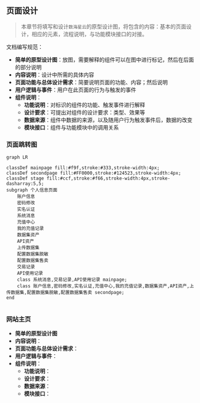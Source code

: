 ## 页面设计
> 本章节将填写和设计`数海星云`的原型设计图，将包含的内容：基本的页面设计，相应的元素，流程说明，与功能模块接口的对接。

文档编写规范：
- **简单的原型设计图**：放图，需要解释的组件可以在图中进行标记，然后在后面的部分说明
- **内容说明**：设计中所需的具体内容
- **页面功能与总体设计需求**：简要说明页面的功能、内容；然后说明
- **用户逻辑与事件**：用户在此页面的行为与触发的事件
- **组件说明**：
    - **功能说明**：对标识的组件的功能、触发事件进行解释
    - **设计要求**：可提出对组件的设计要求：类型、效果等
    - **数据来源**：组件中数据的来源，以及随用户行为触发事件后，数据的改变
    - **模块接口**：组件与功能模块中的调用关系

### 页面跳转图

``` mermaid
graph LR

classDef mainpage fill:#f9f,stroke:#333,stroke-width:4px;
classDef secondpage fill:#FF0000,stroke:#124523,stroke-width:4px;
classDef stage fill:#ccf,stroke:#f66,stroke-width:4px,stroke-dasharray:5,5;
subgraph 个人信息页面
	账户信息
	密码修改
	实名认证
	系统消息
	充值中心
	我的充值记录
	数据集资产
	API资产
	上传数据集
	配置数据集脱敏
	配置数据集售卖
	交易记录
	API使用记录
	class 系统消息,交易记录,API使用记录 mainpage;
    class 账户信息,密码修改,实名认证,充值中心,我的充值记录,数据集资产,API资产,上传数据集,配置数据集脱敏,配置数据集售卖 secondpage;
end


```


### 网站主页
- **简单的原型设计图**
- **内容说明**：
- **页面功能与总体设计需求**：
- **用户逻辑与事件**：
- **组件说明**：
    - **功能说明**：
    - **设计要求**：
    - **数据来源**：
    - **模块接口**：
